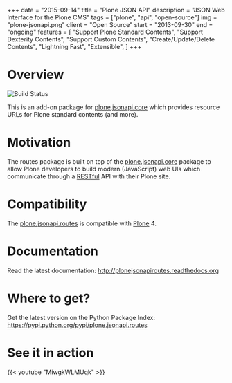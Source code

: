 +++
date = "2015-09-14"
title = "Plone JSON API"
description = "JSON Web Interface for the Plone CMS"
tags = ["plone", "api", "open-source"]
img = "plone-jsonapi.png"
client = "Open Source"
start = "2013-09-30"
end = "ongoing"
features = [
  "Support Plone Standard Contents",
  "Support Dexterity Contents",
  "Support Custom Contents",
  "Create/Update/Delete Contents",
  "Lightning Fast",
  "Extensible",
]
+++


# Overview

![Build Status](https://api.travis-ci.org/collective/plone.jsonapi.routes.png?branch=master)

This is an add-on package for [plone.jsonapi.core] which provides resource URLs
for Plone standard contents (and more).


# Motivation

The routes package is built on top of the [plone.jsonapi.core] package to allow
Plone developers to build modern (JavaScript) web UIs which communicate through
a [RESTful] API with their Plone site.


# Compatibility

The [plone.jsonapi.routes] is compatible with [Plone] 4.


# Documentation

Read the latest documentation: <http://plonejsonapiroutes.readthedocs.org>


# Where to get?

Get the latest version on the Python Package Index: <https://pypi.python.org/pypi/plone.jsonapi.routes>


# See it in action

{{< youtube "MiwgkWLMUqk" >}}


[plone.jsonapi.core]: https://github.com/collective/plone.jsonapi.core
[RESTful]: http://en.wikipedia.org/wiki/Representational_state_transfer
[plone.jsonapi.routes]: https://github.com/collective/plone.jsonapi.routes
[Plone]: http://plone.org
